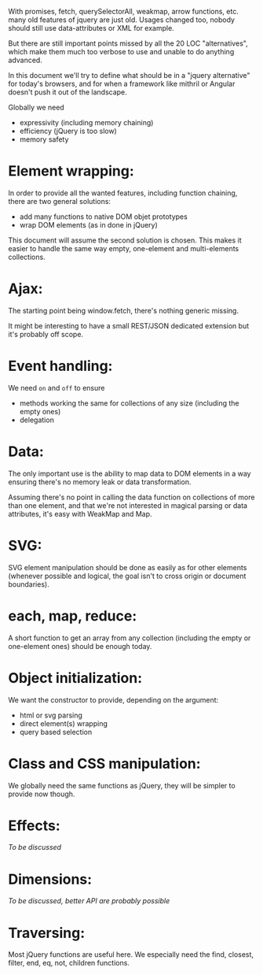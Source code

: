 With promises, fetch, querySelectorAll, weakmap, arrow functions, etc. many old features of jquery are just old. Usages changed too, nobody should still use data-attributes or XML for example.

But there are still important points missed by all the 20 LOC "alternatives", which make them much too verbose to use and unable to do anything advanced.

In this document we'll try to define what should be in a "jquery alternative" for today's browsers, and for when a framework like mithril or Angular doesn't push it out of the landscape.

Globally we need

- expressivity (including memory chaining)
- efficiency (jQuery is too slow)
- memory safety

Element wrapping:
=================

In order to provide all the wanted features, including function chaining, there are two general solutions:

- add many functions to native DOM objet prototypes
- wrap DOM elements (as in done in jQuery)

This document will assume the second solution is chosen. This makes it easier to handle the same way empty, one-element and multi-elements collections.

Ajax:
=====

The starting point being window.fetch, there's nothing generic missing.

It might be interesting to have a small REST/JSON dedicated extension but it's probably off scope.

Event handling:
===============

We need `on` and `off` to ensure

- methods working the same for collections of any size (including the empty ones)
- delegation

Data:
=====

The only important use is the ability to map data to DOM elements in a way ensuring there's no memory leak or data transformation.

Assuming there's no point in calling the data function on collections of more than one element, and that we're not interested in magical parsing or data attributes, it's easy with WeakMap and Map.

SVG:
====

SVG element manipulation should be done as easily as for other elements (whenever possible and logical, the goal isn't to cross origin or document boundaries).

each, map, reduce:
==================

A short function to get an array from any collection (including the empty or one-element ones) should be enough today.

Object initialization:
======================

We want the constructor to provide, depending on the argument:

- html or svg parsing
- direct element(s) wrapping
- query based selection

Class and CSS manipulation:
===========================

We globally need the same functions as jQuery, they will be simpler to provide now though.

Effects:
========

*To be discussed*

Dimensions:
===========

*To be discussed, better API are probably possible*

Traversing:
===========

Most jQuery functions are useful here. We especially need the find, closest, filter, end, eq, not, children functions.
